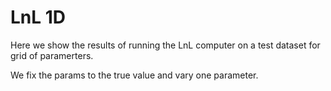 # LnL 1D 

Here we show the results of running the LnL computer on 
a test dataset for  grid of paramerters.


We fix the params to the true value and vary one parameter.






